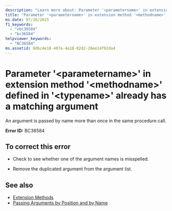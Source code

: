 ```yaml
---
description: "Learn more about: Parameter '<parametername>' in extension method '<methodname>' defined in '<typename>' already has a matching argument"
title: "Parameter '<parametername>' in extension method '<methodname>' defined in '<typename>' already has a matching argument"
ms.date: 07/20/2015
f1_keywords: 
  - "vbc36584"
  - "bc36584"
helpviewer_keywords: 
  - "BC36584"
ms.assetid: 0dbc4e18-407a-4a18-82d2-26ee14f82da4
---
```

# Parameter '\<parametername>' in extension method '\<methodname>' defined in '\<typename>' already has a matching argument

An argument is passed by name more than once in the same procedure call.  
  
 **Error ID:** BC36584  
  
## To correct this error  
  
- Check to see whether one of the argument names is misspelled.  
  
- Remove the duplicated argument from the argument list.  
  
## See also

- [Extension Methods](../programming-guide/language-features/procedures/extension-methods.md)
- [Passing Arguments by Position and by Name](../programming-guide/language-features/procedures/passing-arguments-by-position-and-by-name.md)
